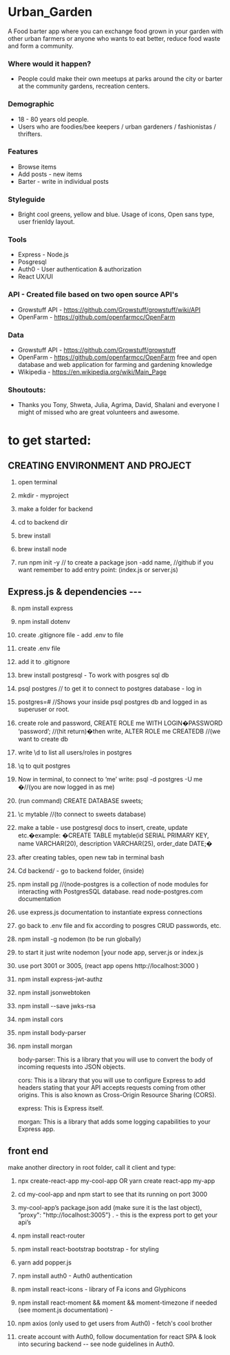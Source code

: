 # Urban_Garden

A Food barter app where you can exchange food grown in your garden with other urban farmers or  anyone who wants to eat better, reduce food waste and form a community.

### Where would it happen?
* People could make their own meetups at parks around the city or barter at the community gardens, recreation centers. 

### Demographic
* 18 - 80 years old people.
* Users who are foodies/bee keepers / urban gardeners / fashionistas / thrifters. 

### Features
* Browse items
* Add posts - new items 
* Barter - write in individual posts

### Styleguide
* Bright cool greens, yellow and blue. Usage of icons, Open sans type, user frienldy layout. 

### Tools
* Express - Node.js 
* Posgresql
* Auth0 - User authentication & authorization
* React UX/UI

### API - Created file based on two open source API's 
*  Growstuff API  - https://github.com/Growstuff/growstuff/wiki/API  
*  OpenFarm -  https://github.com/openfarmcc/OpenFarm 


### Data 
*  Growstuff API  - https://github.com/Growstuff/growstuff 
*  OpenFarm -  https://github.com/openfarmcc/OpenFarm 
free and open database and web application for farming and gardening knowledge
* Wikipedia - https://en.wikipedia.org/wiki/Main_Page

### Shoutouts:
* Thanks you Tony, Shweta, Julia, Agrima, David, Shalani and everyone I might of missed who are great volunteers and awesome.

# to get started: 
## CREATING ENVIRONMENT AND PROJECT
1. open terminal

2. mkdir - myproject

3. make a folder for backend 

4. cd to backend dir

5. brew install

6. brew install node

7. run npm init  -y    // to create a package json -add name, //github if you want remember to add entry point: (index.js or server.js)

## Express.js & dependencies ---
8. npm install express

9. npm install dotenv 

10. create .gitignore file - add .env to file

11. create .env file

12. add it to .gitignore

13. brew install postgresql - To work with posgres sql db

14. psql postgres // to get it to connect to postgres database - log in

15. postgres=# //Shows your inside psql postgres db and logged in as superuser or root.

16. create role and password, CREATE ROLE me WITH LOGIN�PASSWORD ‘password’;  //(hit return)�then write, ALTER ROLE me CREATEDB //(we want to create db

17. write \d to list all users/roles in postgres 

18. \q to quit postgres

19. Now in terminal, to connect to ‘me’ write: psql -d postgres -U me �//(you are now logged in as me)

20. (run command) CREATE DATABASE sweets;

21. \c mytable //(to connect to sweets database)

22. make a table - use postgresql docs to insert, create, update etc.�example: �CREATE TABLE mytable(id SERIAL PRIMARY KEY, name VARCHAR(20), description VARCHAR(25), order_date DATE;�

23. after creating tables, open new tab in terminal bash

24. Cd backend/  - go to backend folder, (inside)

25. npm install pg  //(node-postgres is a collection of node modules for interacting with PostgresSQL database. read node-postgres.com documentation

26. use express.js documentation to instantiate express connections 

27. go back to .env file and fix according to posgres CRUD passwords, etc.

28. npm install -g nodemon (to be run globally)

29. to start it just write nodemon [your node app, server.js or index.js

30. use port 3001 or 3005, (react app opens http://localhost:3000 )

31. npm install express-jwt-authz 

32. npm install jsonwebtoken 

33. npm install --save jwks-rsa

34. npm install cors 

35. npm install body-parser 

36. npm install morgan

    body-parser: This is a library that you will use to convert the body of incoming requests into JSON objects.

    cors: This is a library that you will use to configure Express to add headers stating that your API accepts requests coming from other origins. This is also known as Cross-Origin Resource Sharing (CORS).

    express: This is Express itself.

    morgan: This is a library that adds some logging capabilities to your Express app.


## front end
make another directory in root folder, call it client and type:

1. npx create-react-app my-cool-app OR yarn create react-app my-app

2. cd my-cool-app and npm start to see that its running on port 3000

3. my-cool-app’s package.json add (make sure it is the last object), ”proxy": "http://localhost:3005”}
.  - this is the express port to get your api’s

4. npm install react-router 

5. npm install react-bootstrap bootstrap -  for styling

5. yarn add popper.js

6. npm install auth0 - Auth0 authentication

7. npm install react-icons - library of Fa icons and Glyphicons

8. npm install react-moment && moment && moment-timezone if needed (see moment.js documentation) - 

9. npm axios (only used to get users from Auth0) - fetch's cool brother

10. create account with Auth0, follow documentation for react SPA & look into securing backend -- see node guidelines in Auth0. 


